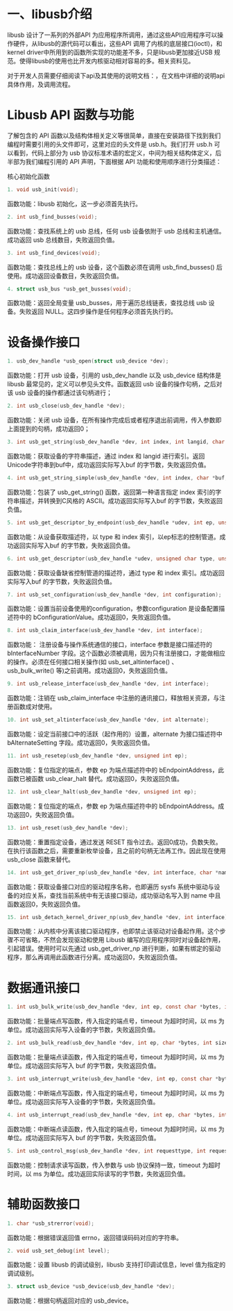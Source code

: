 # 一、libusb介绍

libusb 设计了一系列的外部API 为应用程序所调用，通过这些API应用程序可以操作硬件，从libusb的源代码可以看出，这些API 调用了内核的底层接口(ioctl)，和kernel driver中所用到的函数所实现的功能差不多，只是libusb更加接近USB 规范。使得libusb的使用也比开发内核驱动相对容易的多。相关资料见[](http://www.libusb.org/)。

对于开发人员需要仔细阅读下api及其使用的说明文档：[](http://libusb.sourceforge.net/api-1.0/)，在文档中详细的说明api具体作用，及调用流程。

# Libusb API 函数与功能

了解包含的 API 函数以及结构体相关定义等很简单，直接在安装路径下找到我们编程时需要引用的头文件即可，这里对应的头文件是 usb.h。我们打开 usb.h 可以看到，代码上部分为 usb 协议标准术语的宏定义，中间为相关结构体定义，后半部为我们编程引用的 API 声明，下面根据 API 功能和使用顺序进行分类描述：

核心初始化函数

```c
1. void usb_init(void);
```

函数功能：libusb 初始化，这一步必须首先执行。

```c
2. int usb_find_busses(void);
```

函数功能：查找系统上的 usb 总线，任何 usb 设备依附于 usb 总线和主机通信。成功返回 usb 总线数目，失败返回负值。

```c
3. int usb_find_devices(void);
```

函数功能：查找总线上的 usb 设备，这个函数必须在调用 usb_find_busses() 后使用。成功返回设备数目，失败返回负值。

```c
4. struct usb_bus *usb_get_busses(void);
```

函数功能：返回全局变量 usb_busses，用于遍历总线链表，查找总线 usb 设备。失败返回 NULL。这四步操作是任何程序必须首先执行的。

# 设备操作接口

```c
1. usb_dev_handle *usb_open(struct usb_device *dev);
```

函数功能：打开 usb 设备，引用的 usb_dev_handle 以及 usb_device 结构体是 libusb 最常见的，定义可以参见头文件。函数返回 usb 设备的操作句柄，之后对该 usb 设备的操作都通过该句柄进行；

```c
2. int usb_close(usb_dev_handle *dev);
```

函数功能：关闭 usb 设备，在所有操作完成后或者程序退出前调用，传入参数即上面提到的句柄，成功返回0；

```c
3. int usb_get_string(usb_dev_handle *dev, int index, int langid, char *buf, size_t buflen);
```

函数功能：获取设备的字符串描述，通过 index 和 langid 进行索引。返回Unicode字符串到buf中，成功返回实际写入buf 的字节数，失败返回负值。

```c
4. int usb_get_string_simple(usb_dev_handle *dev, int index, char *buf, size_t buflen); 
```
函数功能：包装了 usb_get_string() 函数，返回第一种语言指定 index 索引的字符串描述，并转换到C风格的 ASCII。成功返回实际写入buf 的字节数，失败返回负值。

```c
5. int usb_get_descriptor_by_endpoint(usb_dev_handle *udev, int ep, unsigned char type, unsigned char index, void *buf, int size);
```

函数功能：从设备获取描述符，以 type 和 index 索引，以ep标志的控制管道。成功返回实际写入buf 的字节数，失败返回负值。


```c
6. int usb_get_descriptor(usb_dev_handle *udev, unsigned char type, unsigned char index, void *buf, int size);

```

函数功能：获取设备缺省控制管道的描述符，通过 type 和 index 索引。成功返回实际写入buf 的字节数，失败返回负值。

```c
7. int usb_set_configuration(usb_dev_handle *dev, int configuration);
```

函数功能：设置当前设备使用的configuration，参数configuration 是设备配置描述符中的 bConfigurationValue。成功返回0，失败返回负值。

```c
8. int usb_claim_interface(usb_dev_handle *dev, int interface);
```

函数功能： 注册设备与操作系统通信的接口，interface 参数是接口描述符的 bInterfaceNumber 字段。这个函数必须被调用，因为只有注册接口，才能做相应的操作。必须在任何接口相关操作(如 usb_set_altinterface() 、 usb_bulk_write() 等)之前调用。成功返回0，失败返回负值。

```c
9. int usb_release_interface(usb_dev_handle *dev, int interface);
```

函数功能：注销在 usb_claim_interface 中注册的通讯接口，释放相关资源，与注册函数成对使用。


```C
10. int usb_set_altinterface(usb_dev_handle *dev, int alternate);
``` 
函数功能：设定当前接口中的活跃（起作用的）设置，alternate 为接口描述符中 bAlternateSetting 字段。成功返回0，失败返回负值。


```c
11. int usb_resetep(usb_dev_handle *dev, unsigned int ep);
```

函数功能：复位指定的端点，参数 ep 为端点描述符中的 bEndpointAddress，此函数已被函数 usb_clear_halt 替代。成功返回0，失败返回负值。


```c
12. int usb_clear_halt(usb_dev_handle *dev, unsigned int ep);
```

函数功能：复位指定的端点，参数 ep 为端点描述符中的 bEndpointAddress。成功返回0，失败返回负值。

```c
13. int usb_reset(usb_dev_handle *dev);
```

函数功能：重置指定设备，通过发送 RESET 指令过去。返回0成功，负数失败。在执行该函数之后，需要重新枚举设备，且之前的句柄无法再工作。因此现在使用 usb_close 函数来替代。


```c
14. int usb_get_driver_np(usb_dev_handle *dev, int interface, char *name, unsigned int namelen);

```
函数功能：获取设备接口对应的驱动程序名称，也即遍历 sysfs 系统中驱动与设备的对应关系，查找当前系统中有无该接口驱动，成功驱动名写入到 name 中且函数返回0，失败返回负值。


```c
15. int usb_detach_kernel_driver_np(usb_dev_handle *dev, int interface);
```

函数功能：从内核中分离该接口驱动程序，也即禁止该驱动对设备起作用。这个步骤不可省略，不然会发现驱动和使用 Libusb 编写的应用程序同时对设备起作用，引起错误。使用时可以先通过 usb_get_driver_np 进行判断，如果有绑定的驱动程序，那么再调用此函数进行分离。成功返回0，失败返回负值。

# 数据通讯接口

```c
1. int usb_bulk_write(usb_dev_handle *dev, int ep, const char *bytes, int size, int timeout);
```

函数功能：批量端点写函数，传入指定的端点号，timeout 为超时时间，以 ms 为单位。成功返回实际写入设备的字节数，失败返回负值。

```c
2. int usb_bulk_read(usb_dev_handle *dev, int ep, char *bytes, int size, int timeout); 
```
函数功能：批量端点读函数，传入指定的端点号，timeout 为超时时间，以 ms 为单位。成功返回实际写入 buf 的字节数，失败返回负值。

```c
3. int usb_interrupt_write(usb_dev_handle *dev, int ep, const char *bytes, int size, int timeout);
```

函数功能：中断端点写函数，传入指定的端点号，timeout 为超时时间，以 ms 为单位。成功返回实际写入设备的字节数，失败返回负值。

```c
4. int usb_interrupt_read(usb_dev_handle *dev, int ep, char *bytes, int size, int timeout);
```

函数功能：中断端点读函数，传入指定的端点号，timeout 为超时时间，以 ms 为单位。成功返回实际写入 buf 的字节数，失败返回负值。

```c
5. int usb_control_msg(usb_dev_handle *dev, int requesttype, int request, int value, int index, char *bytes, int size, int timeout);
```

函数功能：控制请求读写函数，传入参数与 usb 协议保持一致，timeout 为超时时间，以 ms 为单位。成功返回实际读写的字节数，失败返回负值。

# 辅助函数接口

```c
1. char *usb_strerror(void);
```

函数功能：根据错误返回值 errno，返回错误码码对应的字符串。

```c
2. void usb_set_debug(int level);
```

函数功能：设置 libusb 的调试级别，libusb 支持打印调试信息，level 值为指定的调试级别。

```c
3. struct usb_device *usb_device(usb_dev_handle *dev);
```

函数功能：根据句柄返回对应的 usb_device。
